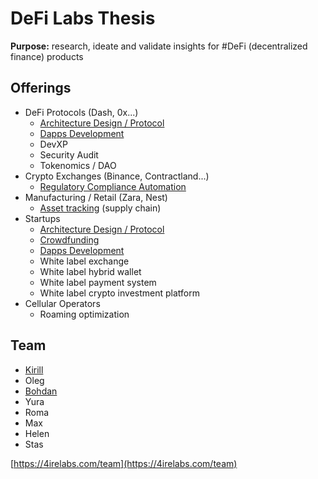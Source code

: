 # DeFi Labs Thesis

**Purpose:** research, ideate and validate insights for \#DeFi \(decentralized finance\) products

## Offerings

* DeFi Protocols \(Dash, 0x...\)
  * [Architecture Design / Protocol](architecture-design-protocol.md)
  * [Dapps Development](dapps-wallets-development.md)
  * DevXP
  * Security Audit
  * Tokenomics / DAO
* Crypto Exchanges \(Binance, Contractland...\)
  * [Regulatory Compliance Automation](complaince-scoring/)
* Manufacturing / Retail \(Zara, Nest\)
  * [Asset tracking](asset-tracking.md) \(supply chain\)
* Startups
  * [Architecture Design / Protocol](architecture-design-protocol.md)
  * [Crowdfunding](fund-management-app-wip/)
  * [Dapps Development](dapps-wallets-development.md)
  * White label exchange
  * White label hybrid wallet
  * White label payment system
  * White label crypto investment platform
* Cellular Operators
  * Roaming optimization

## Team

* [Kirill](https://cryptohire.io/talent/1115)
* Oleg
* [Bohdan](https://cryptohire.io/talent/2209)
* Yura
* Roma
* Max
* Helen
* Stas

[https://4irelabs.com/team](https://4irelabs.com/team)

